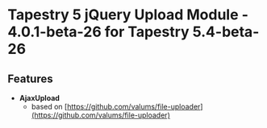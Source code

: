 # Tapestry 5 jQuery Upload Module - 4.0.1-beta-26 for Tapestry 5.4-beta-26


## Features

	
- **AjaxUpload** 
	- based on [https://github.com/valums/file-uploader](https://github.com/valums/file-uploader)	
